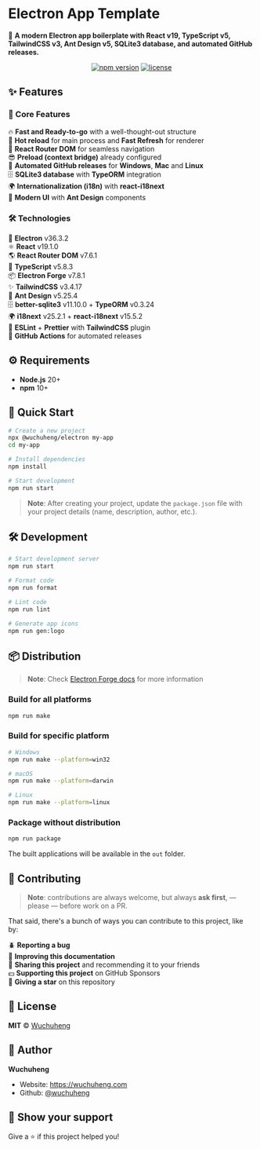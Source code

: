 # Electron App Template

💅 **A modern Electron app boilerplate with React v19, TypeScript v5, TailwindCSS v3, Ant Design v5, SQLite3 database, and automated GitHub releases.**

<p align="center">
  <a href="https://www.npmjs.com/package/@wuchuheng/electron"><img src="https://img.shields.io/npm/v/@wuchuheng/electron.svg" alt="npm version"></a>
  <a href="https://github.com/wuchuheng/electron-app-template"><img src="https://img.shields.io/github/license/wuchuheng/electron-app-template.svg" alt="license"></a>
</p>

## ✨ Features

### 🚀 Core Features

🔥 **Fast and Ready-to-go** with a well-thought-out structure  
🚀 **Hot reload** for main process and **Fast Refresh** for renderer  
🎉 **React Router DOM** for seamless navigation  
😎 **Preload (context bridge)** already configured  
🔮 **Automated GitHub releases** for **Windows**, **Mac** and **Linux**  
🗄️ **SQLite3 database** with **TypeORM** integration  
🌍 **Internationalization (i18n)** with **react-i18next**  
🎨 **Modern UI** with **Ant Design** components

### 🛠️ Technologies

🔋 **Electron** v36.3.2  
⚛️ **React** v19.1.0  
🌎 **React Router DOM** v7.6.1  
💙 **TypeScript** v5.8.3  
📦 **Electron Forge** v7.8.1  
✨ **TailwindCSS** v3.4.17  
🎨 **Ant Design** v5.25.4  
🗄️ **better-sqlite3** v11.10.0 + **TypeORM** v0.3.24  
🌍 **i18next** v25.2.1 + **react-i18next** v15.5.2  
💫 **ESLint** + **Prettier** with **TailwindCSS** plugin  
🔮 **GitHub Actions** for automated releases

## ⚙️ Requirements

- **Node.js** 20+
- **npm** 10+

## 🚀 Quick Start

```bash
# Create a new project
npx @wuchuheng/electron my-app
cd my-app

# Install dependencies
npm install

# Start development
npm run start
```

> **Note**: After creating your project, update the `package.json` file with your project details (name, description, author, etc.).

## 🛠️ Development

```bash
# Start development server
npm run start

# Format code
npm run format

# Lint code
npm run lint

# Generate app icons
npm run gen:logo
```

## 📦 Distribution

> **Note**: Check [Electron Forge docs](https://www.electronforge.io/) for more information

### Build for all platforms

```bash
npm run make
```

### Build for specific platform

```bash
# Windows
npm run make --platform=win32

# macOS
npm run make --platform=darwin

# Linux
npm run make --platform=linux
```

### Package without distribution

```bash
npm run package
```

The built applications will be available in the `out` folder.

## 🤝 Contributing

> **Note**: contributions are always welcome, but always **ask first**, — please — before work on a PR.

That said, there's a bunch of ways you can contribute to this project, like by:

🪲 **Reporting a bug**  
📄 **Improving this documentation**  
🚨 **Sharing this project** and recommending it to your friends  
💵 **Supporting this project** on GitHub Sponsors  
🌟 **Giving a star** on this repository

## 📝 License

**MIT** © [Wuchuheng](https://github.com/wuchuheng)

## 👤 Author

**Wuchuheng**

- Website: https://wuchuheng.com
- Github: [@wuchuheng](https://github.com/wuchuheng)

## 🙏 Show your support

Give a ⭐️ if this project helped you!
